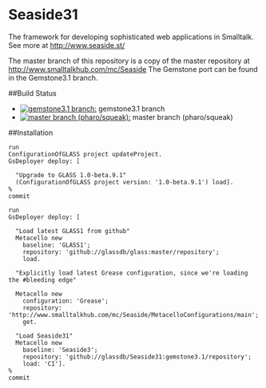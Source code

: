 Seaside31
=========
The framework for developing sophisticated web applications in Smalltalk. 
See more at http://www.seaside.st/

The master branch of this repository is a copy of the master repository at http://www.smalltalkhub.com/mc/Seaside
The Gemstone port can be found in the Gemstone3.1 branch.

##Build Status
 - [![gemstone3.1 branch:](https://travis-ci.org/glassdb/Seaside31.png?branch=gemstone3.1)](https://travis-ci.org/glassdb/Seaside31) gemstone3.1 branch
 - [![master branch (pharo/squeak):](https://travis-ci.org/glassdb/Seaside31.png?branch=master)](https://travis-ci.org/glassdb/Seaside31)  master branch (pharo/squeak)

##Installation

```Smalltalk
run
ConfigurationOfGLASS project updateProject.
GsDeployer deploy: [ 

  "Upgrade to GLASS 1.0-beta.9.1"
  (ConfigurationOfGLASS project version: '1.0-beta.9.1') load].
%
commit

run
GsDeployer deploy: [ 

  "Load latest GLASS1 from github"
  Metacello new
    baseline: 'GLASS1';
    repository: 'github://glassdb/glass:master/repository';
    load.

  "Explicitly load latest Grease configuration, since we're loading the #bleeding edge"

  Metacello new
    configuration: 'Grease';
    repository: 'http://www.smalltalkhub.com/mc/Seaside/MetacelloConfigurations/main';
    get.

  "Load Seaside31"
  Metacello new
    baseline: 'Seaside3';
    repository: 'github://glassdb/Seaside31:gemstone3.1/repository';
    load: 'CI'].
%
commit
```
